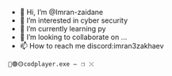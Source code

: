 - 👋 Hi, I’m @Imran-zaidane
- 👀 I’m interested in cyber security 
- 🌱 I’m currently learning py 
- 💞️ I’m looking to collaborate on  ...
- 📫 How to reach me discord:imran3zakhaev 

`🔴🟢🟡codplayer.exe —⠀❐⠀⤬`



